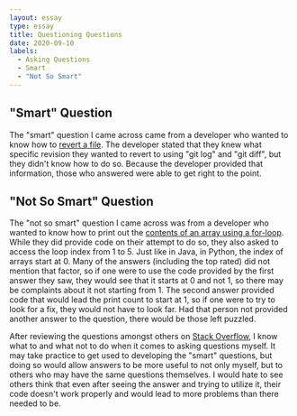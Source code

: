 ```yaml
---
layout: essay
type: essay
title: Questioning Questions
date: 2020-09-10
labels:
  - Asking Questions
  - Smart
  - "Not So Smart"
---
```


## "Smart" Question

The "smart" question I came across came from a developer who wanted to know how to [revert a file](https://stackoverflow.com/questions/215718/how-can-i-reset-or-revert-a-file-to-a-specific-revision). The developer stated that they knew what specific revision they wanted to revert to using "git log" and "git diff", but they didn't know how to do so. Because the developer provided that information, those who answered were able to get right to the point.

## "Not So Smart" Question

The "not so smart" question I came across was from a developer who wanted to know how to print out the [contents of an array using a for-loop](https://stackoverflow.com/questions/522563/accessing-the-index-in-for-loops). While they did provide code on their attempt to do so, they also asked to access the loop index from 1 to 5. Just like in Java, in Python, the index of arrays start at 0. Many of the answers (including the top rated) did not mention that factor, so if one were to use the code provided by the first answer they saw, they would see that it starts at 0 and not 1, so there may be complaints about it not starting from 1. The second answer provided code that would lead the print count to start at 1, so if one were to try to look for a fix, they would not have to look far. Had that person not provided another answer to the question, there would be those left puzzled.

After reviewing the questions amongst others on [Stack Overflow](https://stackoverflow.com/), I know what to and what not to do when it comes to asking questions myself. It may take practice to get used to developing the "smart" questions, but doing so would allow answers to be more useful to not only myself, but to others who may have the same questions themselves. I would hate to see others think that even after seeing the answer and trying to utilize it, their code doesn't work properly and would lead to more problems than there needed to be.
